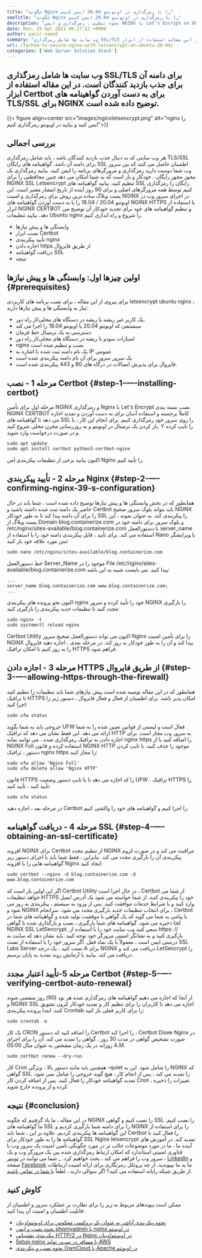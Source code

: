 ```yaml
---
title: "چگونه Nginx را با رمزگذاری در اوبونتو 20.04 ایمن کنیم" 
seoTitle: "چگونه Nginx را با رمزگذاری در اوبونتو 20.04 ایمن کنیم" 
description: "نحوه تنظیم ، رمزگذاری و ایمن NGINX با Let's Encrypt on Ubuntu. بیایید مشتری را رمزگذاری کنیم تا گواهینامه هایی را برای پیکربندی خودکار NGINX ایجاد کنیم." 
date: Mon, 19 Apr 2021 06:27:22 +0000
author: yasir saeed
summary: "وب سایت ها شامل رمزگذاری SSL/TLS برای دامنه آن برای جذب بازدید کنندگان هستند. در این مقاله استفاده از ابزار Certbot برای به دست آوردن گواهینامه های TLS/SSL برای NGINX توضیح داده شده است." 
url: /fa/how-to-secure-nginx-with-letsencrypt-on-ubuntu-20-04/
categories: ['Web Server Solution Stack']
---
```


## وب سایت ها شامل رمزگذاری SSL/TLS برای دامنه آن برای جذب بازدید کنندگان است. در این مقاله استفاده از ابزار Certbot برای به دست آوردن گواهینامه های TLS/SSL برای NGINX توضیح داده شده است.

{{< figure align=center src="images/nginxletsencrypt.png" alt="nginx را ایمن کنید و بیایید در اوبونتو رمزگذاری کنیم">}}


##  **بررسی اجمالی**  
هر وب سایتی که به دنبال جذب بازدید کنندگان باشد ، باید شامل رمزگذاری TLS/SSL برای دامنه آن باشد. گواهینامه های رایگان SSL اطمینان حاصل می کنند که بین سرور وب شما دوست دارید رمزگذاری و مرورگرهای برنامه را ایمن کنید. بیایید رمزگذاری یک مجوز مجوز رایگان ، خودکار و باز است که به شما امکان می دهد چنین محافظتی را برای NGINX SSL Letsencrypt تنظیم کنید. بیایید گواهینامه های SSL رایگان را رمزگذاری کنیم توسط همه مرورگرهای اصلی و برای 90 روز آینده از تاریخ انتشار معتبر است.
این پست وبلاگ ساده ترین روش برای رمزگذاری و امنیت NGINX در اجرای سرور وب در اوبونتو 20.04 / 18.04 را با به دست آوردن گواهینامه های NGINX HTTPS با استفاده از ابزار NGINX CERTBOT و تنظیم گواهینامه های خود برای تجدید خودکار آن توضیح می دهد. بیایید تنظیمات Ubuntu nginx را شروع و راه اندازی کنیم.
  * وابستگی ها و پیش نیازها
  * نصب ابزار Certbot
  * تأیید پیکربندی nginx
  * اجازه دادن https از طریق فایروال
  * دریافت گواهینامه SSL
  * نتیجه

## اولین چیزها اول: وابستگی ها و پیش نیازها {#prerequisites}

برای پیروی از این مقاله ، برای نصب برنامه های کاربردی letsencrypt ubuntu nginx ، نیاز به وابستگی ها و پیش نیازها دارید:
  * یک کاربر غیر ریشه یا ریشه در دستگاه های محلی/از راه دور.
  * سیستمی که اوبونتو 20.04 یا اوبونتو 18.04 را اجرا می کند
  * دسترسی به یک ترمینال خط فرمان
  * امتیازات سودو یا ریشه در دستگاه های محلی/از راه دور
  * nginx نصب و تنظیم شده است
  * یک نام دامنه ثبت شده با اشاره به IP عمومی
  * یک سرور سرور برای آن نام دامنه پیکربندی شده است
  * فایروال برای پذیرش اتصالات در درگاه های 80 و 443 پیکربندی شده است.

## مرحله 1 - نصب Certbot {#step-1-—-installing-certbot}

مرحله اول برای تأمین NGINX و رمزگذاری Nginx با Let's Encrypt نصب بسته بندی NGINX CERTBOT کاملاً برجسته و استفاده آسان برای به دست آوردن و تمدید اجازه می دهد تا گواهینامه های SSL را روی سرور خود رمزگذاری کنیم. برای انجام این کار ، با باز کردن یک ترمینال در اوبونتو و به روزرسانی مخزن محلی شروع کنید. Y را تایپ کرده و در صورت درخواست وارد شوید.
```
sudo apt update
sudo apt install certbot python3-certbot-nginx

```
اکنون بیایید برخی از تنظیمات پیکربندی امن Nginx را تأیید کنیم.

## مرحله 2 - تأیید پیکربندی Nginx {#step-2-—-confirming-nginx-39-s-configuration}

همانطور که در بخش وابستگی ها و پیش نیازها توضیح داده شده است ، شما باید در حال حاضر یک دامنه ثبت شده داشته باشید و Certbot باید بتواند بلوک سرور صحیح NGINX را برای آن دامنه پیدا کند تا به طور خودکار SSL را پیکربندی کند. به عنوان نمونه ، این پست وبلاگ از Domain blog.containerize.com و بلوک سرور برای دامنه خود در /etc/nginx/sites-available/blog.containerize.com با دستورالعمل server_name استفاده می کند.
برای تأیید ، فایل پیکربندی دامنه خود را با استفاده از Nano یا ویرایشگر متن مورد علاقه خود باز کنید:
```
sudo nano /etc/nginx/sites-available/blog.containerize.com

```
خط دستورالعمل Server_Name موجود را در File /etc/nginx/sites-available/blog.containerize.com پیدا کنید. می بایست شبیه به این باشه:
```
...
server_name blog.containerize.com www.blog.containerize.com;
...
```
اکنون نحو پرونده های پیکربندی nginx خود را تأیید کرده و سرور NGINX را بارگیری مجدد کنید تا تنظیمات جدید پیکربندی را بارگیری کنید:
```
sudo nginx -t
sudo systemctl reload nginx

```
Certbot Utility اکنون می تواند دستورالعمل صحیح سرور Nginx را برای تأمین امنیت NGINX پیدا کند و آن را به طور خودکار به روز کند. در مرحله بعدی ، اجازه دهید فایروال را به روز کنیم تا امکان ترافیک HTTPS فراهم شود.

## مرحله 3 - اجازه دادن HTTPS از طریق فایروال {#step-3-—-allowing-https-through-the-firewall}

همانطور که در این مقاله توصیه شده است پیش نیازهای شما باید تنظیمات را تنظیم کنید تا ترافیک HTTPS امکان پذیر باشد. برای اطمینان از فعال و فعال فایروال ، دستور زیر را اجرا کنید:
```
sudo ufw status

```
خروجی باید به شما بگوید UFW فعال است و لیستی از قوانین تعیین شده را به شما ارائه می دهد. این فقط نشان می دهد که ترافیک HTTP به سرور وب مجاز است. برای اجازه دادن به ترافیک رمزگذاری شده ، می توانید نمایه nginx https را اضافه کنید یا از NGINX Full استفاده کرده و قانون NGINX HTTP موجود را حذف کنید. با تایپ کردن دستور ، ترافیک nginx https را مجاز کنید:
```
sudo ufw allow 'Nginx Full'
sudo ufw delete allow 'Nginx HTTP'

```
قانون HTTPS را که اجازه می دهد تا با تایپ دستور وضعیت UFW ، ترافیک HTTPS را تأیید کنید ، تأیید کنید:
```
sudo ufw status

```
در مرحله بعد ، اجازه دهید Certbot را اجرا کنیم و گواهینامه های خود را واکشی کنیم.

## مرحله 4 - دریافت گواهینامه SSL {#step-4-—-obtaining-an-ssl-certificate}

افزونه NGINX برای Certbot از تنظیم مجدد NGINX مراقبت می کند و در صورت لزوم پیکربندی آن را بارگیری مجدد می کند. بنابراین ، فقط شما باید با اجرای دستور زیر گواهینامه هایی را با افزونه Nginx ایجاد کنید:
```
sudo certbot --nginx -d blog.containerize.com -d www.blog.containerize.com

```
اگر این اولین بار است که Certbot Utility در حال اجرا است ، Certbot از شما می خواهد تنظیمات HTTPS خود را پیکربندی کنید. از شما خواسته می شود یک آدرس ایمیل وارد کنید و با شرایط خدمات موافقت کنید. پس از ورود به سیستم ، پیکربندی به روز می شود و NGINX برای انتخاب تنظیمات جدید بارگیری مجدد می شود. سرانجام ، Certbot با پیامی به شما می گوید که یک گواهی با موفقیت تولید شده و گواهینامه های شما در کجا ذخیره می شود.
گواهینامه های شما بارگیری ، نصب و بارگذاری شده با گواهی NGINX SSL LetSencrypt. سعی کنید وب سایت خود را با استفاده از https: // بارگیری کنید و به نشانگر امنیتی مرورگر خود توجه کنید. باید نشان دهد که سایت به درستی ایمن است ، معمولاً با یک نماد قفل. اگر سرور خود را با استفاده از تست SSL Labs Server تست کنید ، یک درجه A برای NGINX دریافت می کند و LetSencrypt را دریافت می کند.
بیایید با آزمایش روند تمدید به پایان برسیم.

## مرحله 5-تأیید اعتبار مجدد Certbot {#step-5-—-verifying-certbot-auto-renewal}

از آنجا که اجازه می دهیم گواهینامه های رمزگذاری شده هر نود (90) روز منقضی شوند و NGINX SSL اجازه می دهد تا کاربران را برای تنظیم کار و تمدید خودکار کرون تشویق کنند. ابتدا پرونده پیکربندی Crontab را برای کاربر فعلی باز کنید:
```
sudo crontab -e
```
یک کار CRON را اضافه کنید که دستور Certbot را اجرا کند ، Certbot Disee Nginx در صورت تشخیص گواهی در مدت 30 روز ، گواهی را تمدید می کند. آن را برای اجرای روزانه در یک زمان مشخص به عنوان مثال 05:00 A.M.
```
sudo certbot renew --dry-run

```
کار Cron همچنین باید مانند دستور بالا ، ویژگی –quiet را شامل شود. این به NGINX که گواهی SSL را تمدید می کند ، پس از انجام کار ، هیچ گونه خروجی را شامل نمی شود. تمدید گواهینامه خودکار را فعال کنید. پس از اضافه کردن کار Cron ، تغییرات را ذخیره کرده و از پرونده خارج شوید.

## نتیجه {#conclusion}

در این مقاله ، ما یاد گرفتیم که چگونه NGINX را نصب کنیم و گواهی SSL را نصب کنیم. ما گواهینامه های SSL را برای دامنه شما بارگیری کردیم و NGINX را برای استفاده از این گواهینامه ها پیکربندی کردیم. علاوه بر این ، شما باید Certbot را فعال کنید تا گواهینامه ها را به طور خودکار برای SSL Nginx letsencrypt تمدید کند. در آموزش های آینده ما ، ما در مورد موضوعات جالب تر در مورد چگونگی تأمین امنیت یک سرور وب با فناوری امنیتی استاندارد که امکان ارتباط رمزگذاری شده بین یک مرورگر وب و یک سرور وب را فراهم می کند ، بحث خواهیم کرد.
_ شما می توانید در [توییتر][1] ، [LinkedIn][2] و صفحه [Facebook][3] ما به ما بپیوندید. از چه پروتکل رمزنگاری برای ارائه امنیت ارتباطات از طریق شبکه رایانه استفاده می کنید؟ اگر سوالی دارید ، لطفاً [با شما در تماس باشید][4].

## کاوش کنید
ممکن است پیوندهای مربوط به زیر را برای نظارت بر عملکرد سرور و اطمینان از قابلیت اطمینان و امنیت آن پیدا کنید:
  * [نحوه پیکربندی آپاچی به عنوان یک پروکسی معکوس برای اوبونتو/دبیان][5]
  * [نحوه نصب و ایمن phpmyadmin با nginx در اوبونتو][6]
  * [پیکربندی پشتیبانی HTTP/2 در Nginx در اوبونتو/دبیان][7]
  * [Setup nginx با مسافر در سرور تولید AWS][8]
  * [نحوه نصب و پیکربندی OwnCloud با Apache در اوبونتو][9]



 [1]: https://twitter.com/containerize_co
 [2]: https://www.linkedin.com/company/containerize/
 [3]: http://facebook.com/containerize
 [4]: mailto:yasir.saeed@aspose.com
 [5]: https://blog.containerize.com/web-server-solution-stack/how-to-configure-apache-as-a-reverse-proxy-for-ubuntudebian/
 [6]: https://blog.containerize.com/web-server-solution-stack/how-to-install-and-secure-phpmyadmin-with-nginx-on-ubuntu/
 [7]: https://blog.containerize.com/web-server-solution-stack/how-to-configure-http2-support-in-nginx-on-ubuntudebian/
 [8]: https://blog.containerize.com/web-server-solution-stack/how-to-setup-nginx-with-passenger-on-aws-production-server/
 [9]: https://blog.containerize.com/backup-and-sync-software/how-to-install-and-configure-owncloud-with-apache-on-ubuntu/
